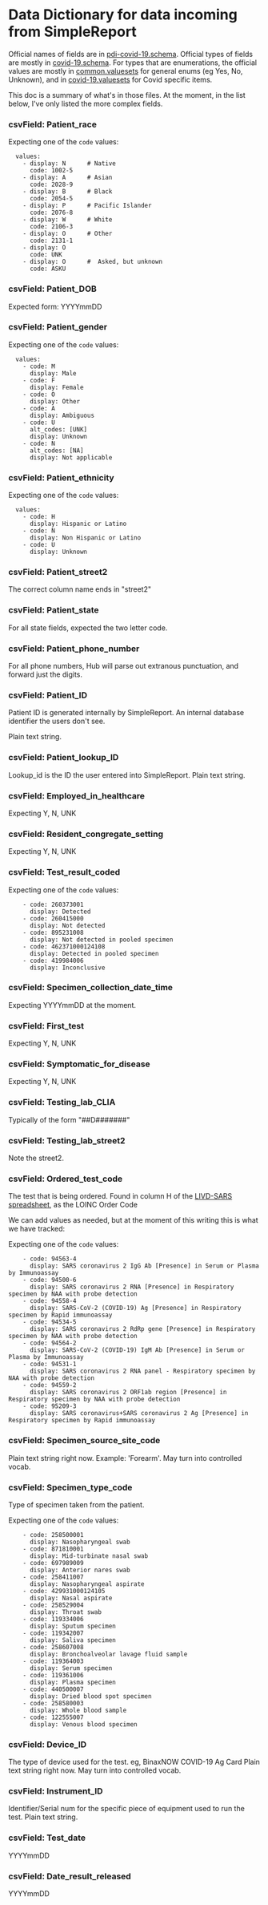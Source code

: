 # Data Dictionary for data incoming from SimpleReport

Official names of fields are in [pdi-covid-19.schema](../metadata/schemas/PrimeDataInput/pdi-covid-19.schema).
Official types of fields are mostly in [covid-19.schema](../metadata/schemas/covid-19.schema).
For types that are enumerations, the official values are mostly in [common.valuesets](../metadata/valuesets/common.valuesets) for general enums (eg Yes, No, Unknown), and in [covid-19.valuesets](../metadata/valuesets/covid-19.valuesets) for Covid specific items.

This doc is a summary of what's in those files.  At the moment, in the list below, I've only listed the more complex fields.

### csvField: Patient_race

Expecting one of the `code` values:

```
  values:
    - display: N      # Native
      code: 1002-5
    - display: A      # Asian
      code: 2028-9
    - display: B      # Black
      code: 2054-5
    - display: P      # Pacific Islander
      code: 2076-8
    - display: W      # White
      code: 2106-3
    - display: O      # Other
      code: 2131-1
    - display: O
      code: UNK
    - display: O      #  Asked, but unknown
      code: ASKU
```

### csvField: Patient_DOB

Expected form:   YYYYmmDD

### csvField: Patient_gender

Expecting one of the `code` values:

```
  values:
    - code: M
      display: Male
    - code: F
      display: Female
    - code: O
      display: Other
    - code: A
      display: Ambiguous
    - code: U
      alt_codes: [UNK]
      display: Unknown
    - code: N
      alt_codes: [NA]
      display: Not applicable
```

### csvField: Patient_ethnicity

Expecting one of the `code` values:

```
  values:
    - code: H
      display: Hispanic or Latino
    - code: N
      display: Non Hispanic or Latino
    - code: U
      display: Unknown
```

### csvField: Patient_street2

The correct column name ends in "street2"

### csvField: Patient_state

For all state fields, expected the two letter code.

### csvField: Patient_phone_number

For all phone numbers, Hub will parse out extranous punctuation, and forward just the digits.

### csvField: Patient_ID

Patient ID is generated internally by SimpleReport.  An internal database identifier the users don't see.

Plain text string.

###    csvField: Patient_lookup_ID

Lookup_id is the ID the user entered into SimpleReport.  Plain text string.

### csvField: Employed_in_healthcare

Expecting Y, N, UNK

### csvField: Resident_congregate_setting

Expecting Y, N, UNK

### csvField: Test_result_coded

Expecting one of the `code` values:

```
    - code: 260373001
      display: Detected
    - code: 260415000
      display: Not detected
    - code: 895231008
      display: Not detected in pooled specimen
    - code: 462371000124108
      display: Detected in pooled specimen
    - code: 419984006
      display: Inconclusive
```

### csvField: Specimen_collection_date_time

Expecting YYYYmmDD at the moment.  

### csvField: First_test

Expecting Y, N, UNK

### csvField: Symptomatic_for_disease

Expecting Y, N, UNK

### csvField: Testing_lab_CLIA

Typically of the form "##D#######"

### csvField: Testing_lab_street2

Note the street2.

### csvField: Ordered_test_code

The test that is being ordered.  Found in column H of the [LIVD-SARS spreadsheet](https://www.cdc.gov/csels/dls/documents/livd_test_code_mapping/LIVD-SARS-CoV-2-2020-10-21.xlsx), as the LOINC Order Code

We can add values as needed, but at the moment of this writing this is what we have tracked:

Expecting one of the `code` values:

```
    - code: 94563-4
      display: SARS coronavirus 2 IgG Ab [Presence] in Serum or Plasma by Immunoassay
    - code: 94500-6
      display: SARS coronavirus 2 RNA [Presence] in Respiratory specimen by NAA with probe detection
    - code: 94558-4
      display: SARS-CoV-2 (COVID-19) Ag [Presence] in Respiratory specimen by Rapid immunoassay
    - code: 94534-5
      display: SARS coronavirus 2 RdRp gene [Presence] in Respiratory specimen by NAA with probe detection
    - code: 94564-2
      display: SARS-CoV-2 (COVID-19) IgM Ab [Presence] in Serum or Plasma by Immunoassay
    - code: 94531-1
      display: SARS coronavirus 2 RNA panel - Respiratory specimen by NAA with probe detection
    - code: 94559-2
      display: SARS coronavirus 2 ORF1ab region [Presence] in Respiratory specimen by NAA with probe detection
    - code: 95209-3
      display: SARS coronavirus+SARS coronavirus 2 Ag [Presence] in Respiratory specimen by Rapid immunoassay
```

### csvField: Specimen_source_site_code

Plain text string right now.  Example: 'Forearm'.  May turn into controlled vocab.

### csvField: Specimen_type_code

Type of specimen taken from the patient.   

Expecting one of the `code` values:

```
    - code: 258500001
      display: Nasopharyngeal swab
    - code: 871810001
      display: Mid-turbinate nasal swab
    - code: 697989009
      display: Anterior nares swab
    - code: 258411007
      display: Nasopharyngeal aspirate
    - code: 429931000124105
      display: Nasal aspirate
    - code: 258529004
      display: Throat swab
    - code: 119334006
      display: Sputum specimen
    - code: 119342007
      display: Saliva specimen
    - code: 258607008
      display: Bronchoalveolar lavage fluid sample
    - code: 119364003
      display: Serum specimen
    - code: 119361006
      display: Plasma specimen
    - code: 440500007
      display: Dried blood spot specimen
    - code: 258580003
      display: Whole blood sample
    - code: 122555007
      display: Venous blood specimen
```

### csvField: Device_ID

The type of device used for the test.  eg, BinaxNOW COVID-19 Ag Card
Plain text string right now.   May turn into controlled vocab.

### csvField: Instrument_ID

Identifier/Serial num for the specific piece of equipment used to run the test.
Plain text string.

### csvField: Test_date

YYYYmmDD

### csvField: Date_result_released

YYYYmmDD
